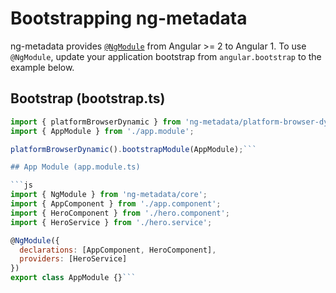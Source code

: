 # Bootstrapping ng-metadata

ng-metadata provides [`@NgModule`](https://angular.io/docs/ts/latest/api/core/index/NgModule-interface.html)
from Angular >= 2 to Angular 1. To use `@NgModule`, update your application
bootstrap from `angular.bootstrap` to the example below.

## Bootstrap (bootstrap.ts)

```js
import { platformBrowserDynamic } from 'ng-metadata/platform-browser-dynamic';
import { AppModule } from './app.module';

platformBrowserDynamic().bootstrapModule(AppModule);```

## App Module (app.module.ts)

```js
import { NgModule } from 'ng-metadata/core';
import { AppComponent } from './app.component';
import { HeroComponent } from './hero.component';
import { HeroService } from './hero.service';

@NgModule({
  declarations: [AppComponent, HeroComponent],
  providers: [HeroService]
})
export class AppModule {}```
